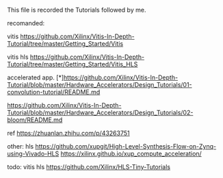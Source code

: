 This file is recorded the Tutorials followed by me. 

recomanded:

vitis
https://github.com/Xilinx/Vitis-In-Depth-Tutorial/tree/master/Getting_Started/Vitis

vitis hls
https://github.com/Xilinx/Vitis-In-Depth-Tutorial/tree/master/Getting_Started/Vitis_HLS

accelerated app.
[*]https://github.com/Xilinx/Vitis-In-Depth-Tutorial/blob/master/Hardware_Accelerators/Design_Tutorials/01-convolution-tutorial/README.md

https://github.com/Xilinx/Vitis-In-Depth-Tutorial/blob/master/Hardware_Accelerators/Design_Tutorials/02-bloom/README.md
 
 ref
  https://zhuanlan.zhihu.com/p/43263751

other:
hls
https://github.com/xupgit/High-Level-Synthesis-Flow-on-Zynq-using-Vivado-HLS
https://xilinx.github.io/xup_compute_acceleration/

todo:
vitis hls
https://github.com/Xilinx/HLS-Tiny-Tutorials
